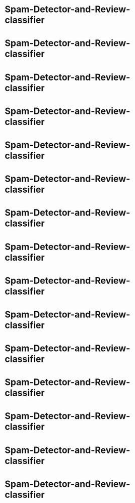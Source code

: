 # Spam-Detector-and-Review-classifier
# Spam-Detector-and-Review-classifier
# Spam-Detector-and-Review-classifier
# Spam-Detector-and-Review-classifier
# Spam-Detector-and-Review-classifier
# Spam-Detector-and-Review-classifier
# Spam-Detector-and-Review-classifier
# Spam-Detector-and-Review-classifier
# Spam-Detector-and-Review-classifier
# Spam-Detector-and-Review-classifier
# Spam-Detector-and-Review-classifier
# Spam-Detector-and-Review-classifier
# Spam-Detector-and-Review-classifier
# Spam-Detector-and-Review-classifier
# Spam-Detector-and-Review-classifier
